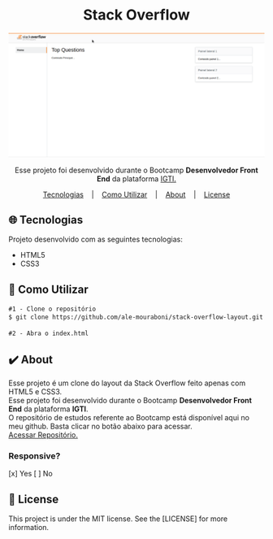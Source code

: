 <h1 align="center">Stack Overflow</h1>
<p align="center">
  
  ![Primeira Página](readme/demo.gif)

</p>

<p align="center">
  Esse projeto foi desenvolvido durante o Bootcamp <strong>Desenvolvedor Front End</strong> da plataforma <a href="https://www.igti.com.br/">IGTI.</a>
</p>

<p align="center">
   <a href="#globe_with_meridians-Tecnologias">Tecnologias</a>
  &nbsp;&nbsp;&nbsp;|&nbsp;&nbsp;&nbsp;
  <a href="#wrench-Como-Utilizar">Como Utilizar</a>
  &nbsp;&nbsp;&nbsp;|&nbsp;&nbsp;&nbsp;
  <a href="#heavy_check_mark-About">About</a>
  &nbsp;&nbsp;&nbsp;|&nbsp;&nbsp;&nbsp;
  <a href="#memo-License">License</a> 
</p>
</p>

## :globe_with_meridians: Tecnologias
<p>Projeto desenvolvido com as seguintes tecnologias:</p>

* HTML5
* CSS3

## :wrench: Como Utilizar

```
#1 - Clone o repositório
$ git clone https://github.com/ale-mouraboni/stack-overflow-layout.git

#2 - Abra o index.html
```

## :heavy_check_mark: About
<p>
Esse projeto é um clone do layout da Stack Overflow feito apenas com HTML5 e CSS3.
</br>
Esse projeto foi desenvolvido durante o Bootcamp <strong>Desenvolvedor Front End</strong> da plataforma <strong>IGTI</strong>.
</br>
O repositório de estudos referente ao Bootcamp está disponível aqui no meu github. Basta clicar no botão abaixo para acessar.
</br>
<a href="https://github.com/ale-mouraboni/igti-frontend-bootcamp-study">Acessar Repositório.</a>
</p>

### Responsive?
[x] Yes  [ ] No

## :memo: License
<p>This project is under the MIT license. See the [LICENSE] for more information.
</p>
